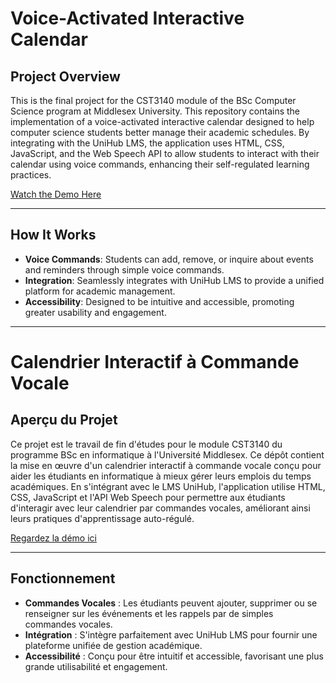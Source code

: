 # Voice-Activated Interactive Calendar

## Project Overview
This is the final project for the CST3140 module of the BSc Computer Science program at Middlesex University. This repository contains the implementation of a voice-activated interactive calendar designed to help computer science students better manage their academic schedules. By integrating with the UniHub LMS, the application uses HTML, CSS, JavaScript, and the Web Speech API to allow students to interact with their calendar using voice commands, enhancing their self-regulated learning practices.

[Watch the Demo Here](https://youtu.be/ZB-vW4WUqtY)

---

## How It Works
- **Voice Commands**: Students can add, remove, or inquire about events and reminders through simple voice commands.
- **Integration**: Seamlessly integrates with UniHub LMS to provide a unified platform for academic management.
- **Accessibility**: Designed to be intuitive and accessible, promoting greater usability and engagement.

---

# Calendrier Interactif à Commande Vocale

## Aperçu du Projet
Ce projet est le travail de fin d'études pour le module CST3140 du programme BSc en informatique à l'Université Middlesex. Ce dépôt contient la mise en œuvre d'un calendrier interactif à commande vocale conçu pour aider les étudiants en informatique à mieux gérer leurs emplois du temps académiques. En s'intégrant avec le LMS UniHub, l'application utilise HTML, CSS, JavaScript et l'API Web Speech pour permettre aux étudiants d'interagir avec leur calendrier par commandes vocales, améliorant ainsi leurs pratiques d'apprentissage auto-régulé.

[Regardez la démo ici](https://youtu.be/ZB-vW4WUqtY)

---

## Fonctionnement
- **Commandes Vocales** : Les étudiants peuvent ajouter, supprimer ou se renseigner sur les événements et les rappels par de simples commandes vocales.
- **Intégration** : S'intègre parfaitement avec UniHub LMS pour fournir une plateforme unifiée de gestion académique.
- **Accessibilité** : Conçu pour être intuitif et accessible, favorisant une plus grande utilisabilité et engagement.


